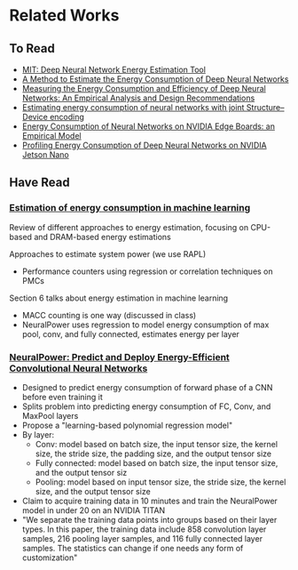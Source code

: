 # Related Works

## To Read

- [MIT: Deep Neural Network Energy Estimation Tool](https://energyestimation.mit.edu/)
- [A Method to Estimate the Energy Consumption of Deep Neural Networks](https://eems.mit.edu/wp-content/uploads/2017/12/2017_asilomar_tool.pdf)
- [Measuring the Energy Consumption and Efficiency of Deep Neural Networks: An Empirical Analysis and Design Recommendations](https://arxiv.org/html/2403.08151v1)
- [Estimating energy consumption of neural networks with joint Structure–Device encoding](https://www.sciencedirect.com/science/article/pii/S2210537924001070)
- [Energy Consumption of Neural Networks on NVIDIA Edge Boards: an Empirical Model](https://arxiv.org/pdf/2210.01625)
- [Profiling Energy Consumption of Deep Neural Networks on NVIDIA Jetson Nano](https://ieeexplore.ieee.org/document/9290876)
## Have Read

### [Estimation of energy consumption in machine learning](https://www.sciencedirect.com/science/article/pii/S0743731518308773)

Review of different approaches to energy estimation, focusing on CPU-based and DRAM-based energy estimations

Approaches to estimate system power (we use RAPL)
 - Performance counters using regression or correlation techniques on PMCs

Section 6 talks about energy estimation in machine learning
 - MACC counting is one way (discussed in class)
 - NeuralPower uses regression to model energy consumption of max pool, conv, and fully connected, estimates energy per layer

### [NeuralPower: Predict and Deploy Energy-Efficient Convolutional Neural Networks](https://arxiv.org/abs/1710.05420)
 - Designed to predict energy consumption of forward phase of a CNN before even training it
 - Splits problem into predicting energy consumption of FC, Conv, and MaxPool layers
 - Propose a "learning-based polynomial regression model"
 - By layer:
   - Conv: model based on batch size, the input tensor size, the kernel size, the stride size, the padding size, and the output tensor size
   - Fully connected: model based on batch size, the input tensor size, and the output tensor siz
   - Pooling: model based on  input tensor size, the stride size, the kernel size, and the output tensor size
 - Claim to acquire training data in 10 minutes and train the NeuralPower model in under 20 on an NVIDIA TITAN
 - "We separate the training data points into groups based on their layer types. In this paper, the training data include 858 convolution layer samples, 216 pooling layer samples, and 116 fully connected layer samples. The statistics can change if one needs any form of customization"